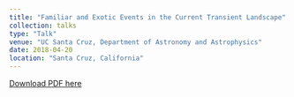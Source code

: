 ```yaml
---
title: "Familiar and Exotic Events in the Current Transient Landscape"
collection: talks
type: "Talk"
venue: "UC Santa Cruz, Department of Astronomy and Astrophysics"
date: 2018-04-20
location: "Santa Cruz, California"
---
```


[Download PDF here](https://msiebert1.github.io/files/FLASH_UCSC_04_20_2018.pdf)
